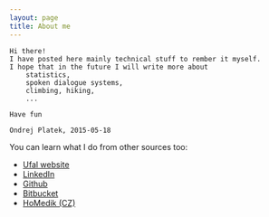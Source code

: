 ```yaml
---
layout: page
title: About me
---
```


    Hi there! 
    I have posted here mainly technical stuff to rember it myself.
    I hope that in the future I will write more about 
        statistics, 
        spoken dialogue systems, 
        climbing, hiking, 
        ...

    Have fun

    Ondrej Platek, 2015-05-18

You can learn what I do from other sources too:

* [Ufal website](https://ufal.mff.cuni.cz/ondrej-platek)
* [LinkedIn](https://cz.linkedin.com/in/ondrejplatek)
* [Github](https://github.com/oplatek/)
* [Bitbucket](https://bitbucket.org/oplatek)
* [HoMedik (CZ)](http://www.homedik.cz)
